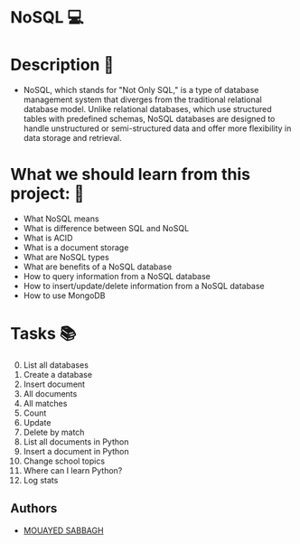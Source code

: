 # NoSQL 💻
# Description 💬
- NoSQL, which stands for "Not Only SQL," is a type of database management system that diverges from the traditional relational database model. Unlike relational databases, which use structured tables with predefined schemas, NoSQL databases are designed to handle unstructured or semi-structured data and offer more flexibility in data storage and retrieval.
# What we should learn from this project: 📑
- What NoSQL means
- What is difference between SQL and NoSQL
- What is ACID
- What is a document storage
- What are NoSQL types
- What are benefits of a NoSQL database
- How to query information from a NoSQL database
- How to insert/update/delete information from a NoSQL database
- How to use MongoDB
# Tasks 📚
0. List all databases
1. Create a database
2. Insert document
3. All documents
4. All matches
5. Count
6. Update
7. Delete by match
8. List all documents in Python
9. Insert a document in Python
10. Change school topics
11. Where can I learn Python?
12. Log stats
## Authors

- [MOUAYED SABBAGH](https://github.com/MOUAYEDSB)

